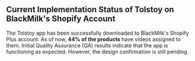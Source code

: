 ## Current Implementation Status of Tolstoy on BlackMilk's Shopify Account

The Tolstoy app has been successfully downloaded to BlackMilk's Shopify Plus account. As of now, **44% of the products** have videos assigned to them. Initial Quality Assurance (QA) results indicate that the app is functioning as expected. However, the design confirmation is still pending.